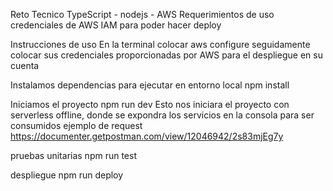 Reto Tecnico TypeScript - nodejs - AWS
Requerimientos de uso
credenciales de AWS IAM para poder hacer deploy

Instrucciones de uso
En la terminal colocar aws configure seguidamente colocar sus credenciales proporcionadas por AWS para el despliegue en su cuenta

Instalamos dependencias para ejecutar en entorno local
npm install

Iniciamos el proyecto
npm run dev
Esto nos iniciara el proyecto con serverless offline, donde se expondra los servicios en la consola para ser consumidos
ejemplo de request
https://documenter.getpostman.com/view/12046942/2s83mjEg7y

pruebas unitarias
npm run test

despliegue
npm run deploy
